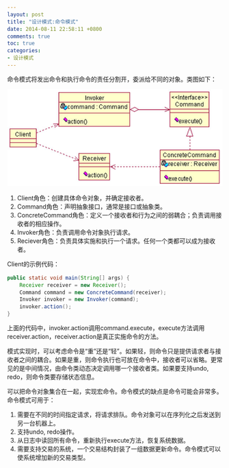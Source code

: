 ```yaml
---
layout: post
title: "设计模式:命令模式"
date: 2014-08-11 22:58:11 +0800
comments: true
toc: true
categories: 
- 设计模式
---
```


命令模式将发出命令和执行命令的责任分割开，委派给不同的对象。类图如下：

![image](/myresource/images/image_blog_20140811_233515.jpg)

<!--more-->
1. Client角色：创建具体命令对象，并确定接收者。
2. Command角色：声明抽象接口，通常是接口或抽象类。
3. ConcreteCommand角色：定义一个接收者和行为之间的弱耦合；负责调用接收者的相应操作。
4. Invoker角色：负责调用命令对象执行请求。
5. Reciever角色：负责具体实施和执行一个请求。任何一个类都可以成为接收者。

Client的示例代码：

```java
public static void main(String[] args) {
	Receiver receiver = new Receiver();
	Command command = new ConcreteCommand(receiver);
	Invoker invoker = new Invoker(command);
	invoker.action();
}
```

上面的代码中，invoker.action调用command.execute，execute方法调用receiver.action，receiver.action是真正实施命令的方法。

模式实现时，可以考虑命令是“重”还是“轻”。如果轻，则命令只是提供请求者与接收者之间的耦合。如果是重，则命令执行也可放在命令中，接收者可以省略。更常见的是中间情况，由命令类动态决定调用哪一个接收者类。如果要支持undo, redo，则命令类要存储状态信息。

可以把命令对象集合在一起，实现宏命令。命令模式的缺点是命令可能会非常多。命令模式可用于：

1. 需要在不同的时间指定请求，将请求排队。命令对象可以在序列化之后发送到另一台机器上。
2. 支持undo, redo操作。
3. 从日志中读回所有命令，重新执行execute方法，恢复系统数据。
4. 需要支持交易的系统，一个交易结构封装了一组数据更新命令。命令模式可以使系统增加新的交易类型。
